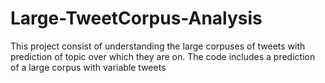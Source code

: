 # Large-TweetCorpus-Analysis

This project consist of understanding the large corpuses of tweets with prediction of topic over which they are on. The code includes a prediction of a large corpus with variable tweets
